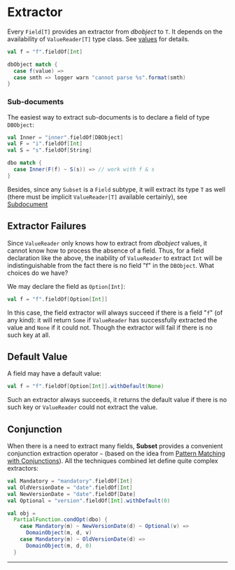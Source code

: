 # Extractor

Every `Field[T]` provides an extractor from $dbobject$ to `T`. It
depends on the availability of `ValueReader[T]` type class. See
[values]($siteBaseUrl$/Serialization.html) for details.

```scala
val f = "f".fieldOf[Int]

dbObject match {
  case f(value) => 
  case smth => logger warn "cannot parse %s".format(smth)
}
```

### Sub-documents

The easiest way to extract sub-documents is to declare a field of type
`DBObject`:

```scala
val Inner = "inner".fieldOf[DBObject]
val F = "i".fieldOf[Int]
val S = "s".fieldOf[String]

dbo match {
  case Inner(F(f) ~ S(s)) => // work with f & s
}
```

Besides, since any `Subset` is a `Field` subtype, it will extract its
type `T` as well (there must be implicit `ValueReader[T]` available
certainly), see [Subdocument]($siteBaseUrl$/Example.html#Subdocument)

## Extractor Failures

Since `ValueReader` only knows how to extract from $dbobject$ values,
it cannot know how to process the absence of a field. Thus, for a
field declaration like the above, the inability of `ValueReader` to
extract `Int` will be indistinguishable from the fact there is no
field "f" in the `DBObject`. What choices do we have?

We may declare the field as `Option[Int]`:

```scala
val f = "f".fieldOf[Option[Int]]
```

In this case, the field extractor will always succeed if there is a
field "`f`" (of any kind): it will return `Some` if `ValueReader`
has successfully extracted the value and `None` if it could
not. Though the extractor will fail if there is no such key at all.

## Default Value

A field may have a default value:

```scala
val f = "f".fieldOf[Option[Int]].withDefault(None)
```

Such an extractor always succeeds, it returns the default value
if there is no such key or `ValueReader` could not extract the value.

## Conjunction

When there is a need to extract many fields, __Subset__ provides a
convenient conjunction extraction operator `~` (based on the idea from
[Pattern Matching with Conjunctions](http://stackoverflow.com/questions/2261358/pattern-matching-with-conjunctions-patterna-and-patternb)). All
the techniques combined let define quite complex extractors:

```scala
val Mandatory = "mandatory".fieldOf[Int]
val OldVersionDate = "date".fieldOf[Int]
val NewVersionDate = "date".fieldOf[Date]
val Optional = "version".fieldOf[Int].withDefault(0)

val obj =
  PartialFunction.condOpt(dbo) {
    case Mandatory(m) ~ NewVersionDate(d) ~ Optional(v) =>
      DomainObject(m, d, v)
    case Mandatory(m) ~ OldVersionDate(d) =>
      DomainObject(m, d, 0)
  }
```

* * *
